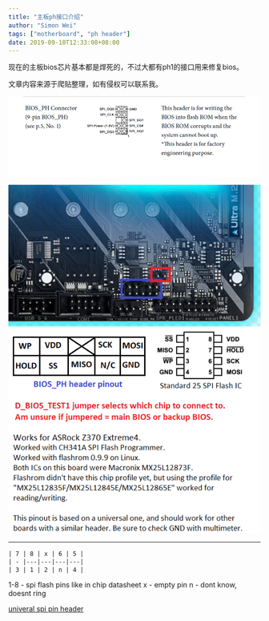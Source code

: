 ```yaml
---
title: "主板ph接口介绍"
author: "Simon Wei"
tags: ["motherboard", "ph header"]
date: 2019-09-10T12:33:08+08:00
---
```


现在的主板bios芯片基本都是焊死的，不过大都有ph1的接口用来修复bios。

文章内容来源于爬贴整理，如有侵权可以联系我。

<!--more-->

![ph header](/media/posts/ph1-1.png)

![ph header](/media/posts/ph1-2.png)

---

```
| 7 | 8 | x | 6 | 5 |
| - |---|---|---|---|
| 3 | 1 | 2 | n | 4 |
```

1-8 - spi flash pins like in chip datasheet
x - empty pin
n - dont know, doesnt ring

[univeral spi pin header](/media/posts/files/Universal_SPI_Pin_Header.pdf.html)
